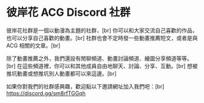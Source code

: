 # 彼岸花 ACG Discord 社群
彼岸花社群是一個以動漫為主題的社群，[br]
你可以和大家交流自己喜歡的作品，也可以分享自己喜歡的動畫。[br]
社群也會不定時發一些動畫推薦短文，或者是與 ACG 相關的文章。[br]

除了動畫推薦之外，我們還設有閒聊頻道、動畫討論頻道、繪圖分享頻道等等。[br]
在這些頻道裡，你可以和其他成員自由地聊天、討論、分享、互動。[br]
想被推坑動畫或想推坑別人動畫都可以來這邊。[br]

如果你對我們的社群感興趣，歡迎點以下邀請網址加入我們吧：[br]
https://discord.gg/sm8rfTGGqh 
